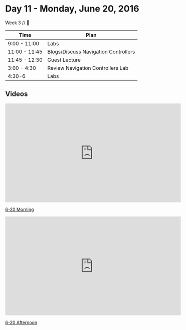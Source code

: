 # Day 11 - Monday, June 20, 2016 

Week 3 // :blue_heart:

Time       | Plan     |
----------------|-------
9:00 - 11:00  | Labs
11:00 - 11:45   | Blogs/Discuss Navigation Controllers
11:45 - 12:30   | Guest Lecture
3:00 - 4:30    | Review Navigation Controllers Lab
4:30-6        | Labs

## Videos

<iframe width="560" height="315" src="https://www.youtube.com/embed/2_BOb4z2hTg?rel=0&modestbranding=1" frameborder="0" allowfullscreen></iframe><p><a href="https://www.youtube.com/watch?v=2_BOb4z2hTg">6-20 Morning</a></p>

<iframe width="560" height="315" src="https://www.youtube.com/embed/Mhg9rcPv3I8?rel=0&modestbranding=1" frameborder="0" allowfullscreen></iframe><p><a href="https://www.youtube.com/watch?v=Mhg9rcPv3I8">6-20 Afternoon</a></p>

